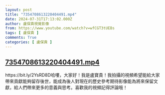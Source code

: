 ```yaml
---
layout: post
title: "7354708613220404491.mp4"
date: 2024-07-31T17:13:02.000Z
author: 盧保貴視覺影像
from: https://www.youtube.com/watch?v=wfCGT3tUEBs
tags: [ 盧保貴 ]
comments: True
categories: [ 盧保貴 ]
---
```

<!--1722445982000-->
[7354708613220404491.mp4](https://www.youtube.com/watch?v=wfCGT3tUEBs)
------

<div>
https://bit.ly/2YsRD8D哈嘍，大家好！我是盧寶貴！我拍攝的視頻希望能給大家帶來貢獻能夠留存後世，能成為後人對現在的歷史參考期待影像能為將來保留文獻，給人們帶來更多的意義與思考。喜歡我的視頻記得評論哦！
</div>
